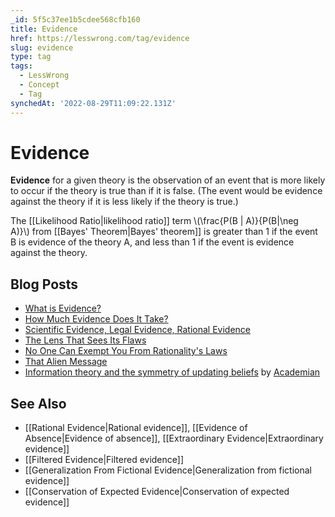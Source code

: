```yaml
---
_id: 5f5c37ee1b5cdee568cfb160
title: Evidence
href: https://lesswrong.com/tag/evidence
slug: evidence
type: tag
tags:
  - LessWrong
  - Concept
  - Tag
synchedAt: '2022-08-29T11:09:22.131Z'
---
```


# Evidence

**Evidence** for a given theory is the observation of an event that is more likely to occur if the theory is true than if it is false. (The event would be evidence against the theory if it is less likely if the theory is true.)

The [[Likelihood Ratio|likelihood ratio]] term \\(\\frac{P(B | A)}{P(B|\\neg A)}\\) from [[Bayes' Theorem|Bayes' theorem]] is greater than 1 if the event B is evidence of the theory A, and less than 1 if the event is evidence against the theory.

## Blog Posts

- [What is Evidence?](http://lesswrong.com/lw/jl/what_is_evidence/)
- [How Much Evidence Does It Take?](http://lesswrong.com/lw/jn/how_much_evidence_does_it_take/)
- [Scientific Evidence, Legal Evidence, Rational Evidence](http://lesswrong.com/lw/in/scientific_evidence_legal_evidence_rational/)
- [The Lens That Sees Its Flaws](http://lesswrong.com/lw/jm/the_lens_that_sees_its_flaws/)
- [No One Can Exempt You From Rationality's Laws](http://lesswrong.com/lw/k1/no_one_can_exempt_you_from_rationalitys_laws/)
- [That Alien Message](http://lesswrong.com/lw/qk/that_alien_message/)
- [Information theory and the symmetry of updating beliefs](http://lesswrong.com/lw/1y9/information_theory_and_the_symmetry_of_updating/) by [Academian](https://wiki.lesswrong.com/wiki/Academian)

## See Also

- [[Rational Evidence|Rational evidence]], [[Evidence of Absence|Evidence of absence]], [[Extraordinary Evidence|Extraordinary evidence]]
- [[Filtered Evidence|Filtered evidence]]
- [[Generalization From Fictional Evidence|Generalization from fictional evidence]]
- [[Conservation of Expected Evidence|Conservation of expected evidence]]
